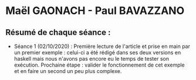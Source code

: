 # Maël GAONACH - Paul BAVAZZANO

## Résumé de chaque séance :

 - Séance 1 (02/10/2020) : Première lecture de l'article et prise en main par un premier exemple : celui-ci a été rédigé dans ses deux versions en haskell mais nous n'avons pas encore eu le temps de tester son exécution. Prochaine étape : valider le fonctionnement de cet exemple et en faire un second un peu plus complexe.